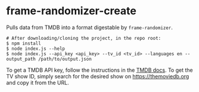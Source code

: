 # frame-randomizer-create

Pulls data from TMDB into a format digestable by `frame-randomizer`.

```shell
# After downloading/cloning the project, in the repo root:
$ npm install
$ node index.js --help
$ node index.js --api_key <api_key> --tv_id <tv_id> --languages en --output_path /path/to/output.json
```

To get a TMDB API key, follow the instructions in the [TMDB docs](https://developer.themoviedb.org/docs). To get the TV show ID, simply search for the desired show on <https://themoviedb.org> and copy it from the URL.
